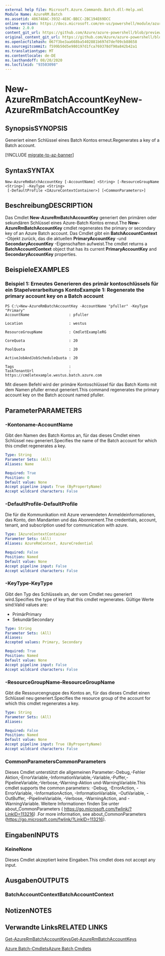 ```yaml
---
external help file: Microsoft.Azure.Commands.Batch.dll-Help.xml
Module Name: AzureRM.Batch
ms.assetid: 486748AC-3932-4E0C-BBCC-2BC194E69DCC
online version: https://docs.microsoft.com/en-us/powershell/module/azurerm.batch/new-azurermbatchaccountkey
schema: 2.0.0
content_git_url: https://github.com/Azure/azure-powershell/blob/preview/src/ResourceManager/AzureBatch/Commands.Batch/help/New-AzureRmBatchAccountKey.md
original_content_git_url: https://github.com/Azure/azure-powershell/blob/preview/src/ResourceManager/AzureBatch/Commands.Batch/help/New-AzureRmBatchAccountKey.md
ms.openlocfilehash: 067f3be3aa668ba5402881b697d7def09cb88658
ms.sourcegitcommit: f599b50d5e980197d1fca769378df90a842b42a1
ms.translationtype: MT
ms.contentlocale: de-DE
ms.lasthandoff: 08/20/2020
ms.locfileid: "93503098"
---
```

# <span data-ttu-id="b4a80-101">New-AzureRmBatchAccountKey</span><span class="sxs-lookup"><span data-stu-id="b4a80-101">New-AzureRmBatchAccountKey</span></span>

## <span data-ttu-id="b4a80-102">Synopsis</span><span class="sxs-lookup"><span data-stu-id="b4a80-102">SYNOPSIS</span></span>
<span data-ttu-id="b4a80-103">Generiert einen Schlüssel eines Batch Kontos erneut.</span><span class="sxs-lookup"><span data-stu-id="b4a80-103">Regenerates a key of a Batch account.</span></span>

[!INCLUDE [migrate-to-az-banner](../../includes/migrate-to-az-banner.md)]

## <span data-ttu-id="b4a80-104">Syntax</span><span class="sxs-lookup"><span data-stu-id="b4a80-104">SYNTAX</span></span>

```
New-AzureRmBatchAccountKey [-AccountName] <String> [-ResourceGroupName <String>] -KeyType <String>
 [-DefaultProfile <IAzureContextContainer>] [<CommonParameters>]
```

## <span data-ttu-id="b4a80-105">Beschreibung</span><span class="sxs-lookup"><span data-stu-id="b4a80-105">DESCRIPTION</span></span>
<span data-ttu-id="b4a80-106">Das Cmdlet **New-AzureRmBatchAccountKey** generiert den primären oder sekundären Schlüssel eines Azure-Batch Kontos erneut.</span><span class="sxs-lookup"><span data-stu-id="b4a80-106">The **New-AzureRmBatchAccountKey** cmdlet regenerates the primary or secondary key of an Azure Batch account.</span></span>
<span data-ttu-id="b4a80-107">Das Cmdlet gibt ein **BatchAccountContext** -Objekt zurück, das die aktuellen **PrimaryAccountKey** -und **SecondaryAccountKey** -Eigenschaften aufweist.</span><span class="sxs-lookup"><span data-stu-id="b4a80-107">The cmdlet returns a **BatchAccountContext** object that has its current **PrimaryAccountKey** and **SecondaryAccountKey** properties.</span></span>

## <span data-ttu-id="b4a80-108">Beispiele</span><span class="sxs-lookup"><span data-stu-id="b4a80-108">EXAMPLES</span></span>

### <span data-ttu-id="b4a80-109">Beispiel 1: Erneutes Generieren des primär kontoschlüssels für ein Stapelverarbeitungs Konto</span><span class="sxs-lookup"><span data-stu-id="b4a80-109">Example 1: Regenerate the primary account key on a Batch account</span></span>
```
PS C:\>New-AzureRmBatchAccountKey -AccountName "pfuller" -KeyType "Primary"
AccountName                  : pfuller

Location                     : westus

ResourceGroupName            : CmdletExampleRG

CoreQuota                    : 20

PoolQuota                    : 20

ActiveJobAndJobScheduleQuota : 20

Tags                         : 
TaskTenantUrl                : https://cmdletexample.westus.batch.azure.com
```

<span data-ttu-id="b4a80-110">Mit diesem Befehl wird der primäre Kontoschlüssel für das Batch Konto mit dem Namen pfuller erneut generiert.</span><span class="sxs-lookup"><span data-stu-id="b4a80-110">This command regenerates the primary account key on the Batch account named pfuller.</span></span>

## <span data-ttu-id="b4a80-111">Parameter</span><span class="sxs-lookup"><span data-stu-id="b4a80-111">PARAMETERS</span></span>

### <span data-ttu-id="b4a80-112">-Kontoname</span><span class="sxs-lookup"><span data-stu-id="b4a80-112">-AccountName</span></span>
<span data-ttu-id="b4a80-113">Gibt den Namen des Batch Kontos an, für das dieses Cmdlet einen Schlüssel neu generiert.</span><span class="sxs-lookup"><span data-stu-id="b4a80-113">Specifies the name of the Batch account for which this cmdlet regenerates a key.</span></span>

```yaml
Type: String
Parameter Sets: (All)
Aliases: Name

Required: True
Position: 0
Default value: None
Accept pipeline input: True (ByPropertyName)
Accept wildcard characters: False
```

### <span data-ttu-id="b4a80-114">-DefaultProfile</span><span class="sxs-lookup"><span data-stu-id="b4a80-114">-DefaultProfile</span></span>
<span data-ttu-id="b4a80-115">Die für die Kommunikation mit Azure verwendeten Anmeldeinformationen, das Konto, den Mandanten und das Abonnement.</span><span class="sxs-lookup"><span data-stu-id="b4a80-115">The credentials, account, tenant, and subscription used for communication with azure.</span></span>

```yaml
Type: IAzureContextContainer
Parameter Sets: (All)
Aliases: AzureRmContext, AzureCredential

Required: False
Position: Named
Default value: None
Accept pipeline input: False
Accept wildcard characters: False
```

### <span data-ttu-id="b4a80-116">-KeyType</span><span class="sxs-lookup"><span data-stu-id="b4a80-116">-KeyType</span></span>
<span data-ttu-id="b4a80-117">Gibt den Typ des Schlüssels an, der vom Cmdlet neu generiert wird.</span><span class="sxs-lookup"><span data-stu-id="b4a80-117">Specifies the type of key that this cmdlet regenerates.</span></span>
<span data-ttu-id="b4a80-118">Gültige Werte sind:</span><span class="sxs-lookup"><span data-stu-id="b4a80-118">Valid values are:</span></span> 

- <span data-ttu-id="b4a80-119">Primär</span><span class="sxs-lookup"><span data-stu-id="b4a80-119">Primary</span></span>
- <span data-ttu-id="b4a80-120">Sekundär</span><span class="sxs-lookup"><span data-stu-id="b4a80-120">Secondary</span></span>

```yaml
Type: String
Parameter Sets: (All)
Aliases: 
Accepted values: Primary, Secondary

Required: True
Position: Named
Default value: None
Accept pipeline input: False
Accept wildcard characters: False
```

### <span data-ttu-id="b4a80-121">-ResourceGroupName</span><span class="sxs-lookup"><span data-stu-id="b4a80-121">-ResourceGroupName</span></span>
<span data-ttu-id="b4a80-122">Gibt die Ressourcengruppe des Kontos an, für das dieses Cmdlet einen Schlüssel neu generiert.</span><span class="sxs-lookup"><span data-stu-id="b4a80-122">Specifies the resource group of the account for which this cmdlet regenerates a key.</span></span>

```yaml
Type: String
Parameter Sets: (All)
Aliases: 

Required: False
Position: Named
Default value: None
Accept pipeline input: True (ByPropertyName)
Accept wildcard characters: False
```

### <span data-ttu-id="b4a80-123">CommonParameters</span><span class="sxs-lookup"><span data-stu-id="b4a80-123">CommonParameters</span></span>
<span data-ttu-id="b4a80-124">Dieses Cmdlet unterstützt die allgemeinen Parameter:-Debug,-Fehler Aktion,-ErrorVariable,-InformationVariable,-Variable,-Puffer,-PipelineVariable,-Verbose,-Warning-Aktion und-WarningVariable.</span><span class="sxs-lookup"><span data-stu-id="b4a80-124">This cmdlet supports the common parameters: -Debug, -ErrorAction, -ErrorVariable, -InformationAction, -InformationVariable, -OutVariable, -OutBuffer, -PipelineVariable, -Verbose, -WarningAction, and -WarningVariable.</span></span> <span data-ttu-id="b4a80-125">Weitere Informationen finden Sie unter about_CommonParameters ( https://go.microsoft.com/fwlink/?LinkID=113216) .</span><span class="sxs-lookup"><span data-stu-id="b4a80-125">For more information, see about_CommonParameters (https://go.microsoft.com/fwlink/?LinkID=113216).</span></span>

## <span data-ttu-id="b4a80-126">Eingaben</span><span class="sxs-lookup"><span data-stu-id="b4a80-126">INPUTS</span></span>

### <span data-ttu-id="b4a80-127">Keine</span><span class="sxs-lookup"><span data-stu-id="b4a80-127">None</span></span>
<span data-ttu-id="b4a80-128">Dieses Cmdlet akzeptiert keine Eingaben.</span><span class="sxs-lookup"><span data-stu-id="b4a80-128">This cmdlet does not accept any input.</span></span>

## <span data-ttu-id="b4a80-129">Ausgaben</span><span class="sxs-lookup"><span data-stu-id="b4a80-129">OUTPUTS</span></span>

### <span data-ttu-id="b4a80-130">BatchAccountContext</span><span class="sxs-lookup"><span data-stu-id="b4a80-130">BatchAccountContext</span></span>

## <span data-ttu-id="b4a80-131">Notizen</span><span class="sxs-lookup"><span data-stu-id="b4a80-131">NOTES</span></span>

## <span data-ttu-id="b4a80-132">Verwandte Links</span><span class="sxs-lookup"><span data-stu-id="b4a80-132">RELATED LINKS</span></span>

[<span data-ttu-id="b4a80-133">Get-AzureRmBatchAccountKeys</span><span class="sxs-lookup"><span data-stu-id="b4a80-133">Get-AzureRmBatchAccountKeys</span></span>](./Get-AzureRmBatchAccountKeys.md)

[<span data-ttu-id="b4a80-134">Azure Batch-Cmdlets</span><span class="sxs-lookup"><span data-stu-id="b4a80-134">Azure Batch Cmdlets</span></span>](./AzureRM.Batch.md)


